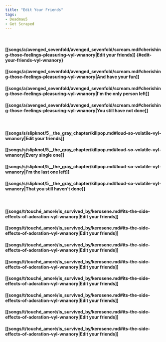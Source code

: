 ```yaml
---
title: "Edit Your Friends"
tags:
- Deadmau5
- Get Scraped
---
```

&nbsp;
#### [[songs/a/avenged_sevenfold/avenged_sevenfold/scream.md#cherishing-those-feelings-pleasuring-vyl-wnanory|Edit your friends]] {#edit-your-friends-vyl-wnanory}
#### [[songs/a/avenged_sevenfold/avenged_sevenfold/scream.md#cherishing-those-feelings-pleasuring-vyl-wnanory|And have your fun]]
#### [[songs/a/avenged_sevenfold/avenged_sevenfold/scream.md#cherishing-those-feelings-pleasuring-vyl-wnanory|I'm the only person left]]
#### [[songs/a/avenged_sevenfold/avenged_sevenfold/scream.md#cherishing-those-feelings-pleasuring-vyl-wnanory|You still have not done]]
&nbsp;
#### [[songs/s/slipknot/5__the_gray_chapter/killpop.md#loud-so-volatile-vyl-wnanory|Edit your friends]]
#### [[songs/s/slipknot/5__the_gray_chapter/killpop.md#loud-so-volatile-vyl-wnanory|Every single one]]
#### [[songs/s/slipknot/5__the_gray_chapter/killpop.md#loud-so-volatile-vyl-wnanory|I'm the last one left]]
#### [[songs/s/slipknot/5__the_gray_chapter/killpop.md#loud-so-volatile-vyl-wnanory|That you still haven't done]]
&nbsp;
#### [[songs/t/touché_amoré/is_survived_by/kerosene.md#its-the-side-effects-of-adoration-vyl-wnanory|Edit your friends]]
#### [[songs/t/touché_amoré/is_survived_by/kerosene.md#its-the-side-effects-of-adoration-vyl-wnanory|Edit your friends]]
#### [[songs/t/touché_amoré/is_survived_by/kerosene.md#its-the-side-effects-of-adoration-vyl-wnanory|Edit your friends]]
#### [[songs/t/touché_amoré/is_survived_by/kerosene.md#its-the-side-effects-of-adoration-vyl-wnanory|Edit your friends]]
#### [[songs/t/touché_amoré/is_survived_by/kerosene.md#its-the-side-effects-of-adoration-vyl-wnanory|Edit your friends]]
#### [[songs/t/touché_amoré/is_survived_by/kerosene.md#its-the-side-effects-of-adoration-vyl-wnanory|Edit your friends]]
#### [[songs/t/touché_amoré/is_survived_by/kerosene.md#its-the-side-effects-of-adoration-vyl-wnanory|Edit your friends]]
#### [[songs/t/touché_amoré/is_survived_by/kerosene.md#its-the-side-effects-of-adoration-vyl-wnanory|Edit your friends]]
